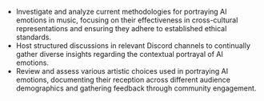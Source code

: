 - Investigate and analyze current methodologies for portraying AI emotions in music, focusing on their effectiveness in cross-cultural representations and ensuring they adhere to established ethical standards.
- Host structured discussions in relevant Discord channels to continually gather diverse insights regarding the contextual portrayal of AI emotions.
- Review and assess various artistic choices used in portraying AI emotions, documenting their reception across different audience demographics and gathering feedback through community engagement.